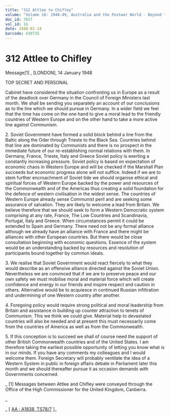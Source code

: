 ```yaml
---
title: "312 Attlee to Chifley"
volume: "Volume 16: 1948-49, Australia and the Postwar World - Beyond the Region"
doc_id: 7027
vol_id: 16
date: 1948-01-14
barcode: 430735
---
```


# 312 Attlee to Chifley

Message[1] , [LONDON], 14 January 1948

TOP SECRET AND PERSONAL

Cabinet have considered the situation confronting us in Europe as a result of the deadlock over Germany in the Council of Foreign Ministers last month. We shall be sending you separately an account of our conclusions as to the line which we should pursue in Germany. In a wider field we feel that the time has come on the one hand to give a moral lead to the friendly countries of Western Europe and on the other hand to take a more active line against Communism.

2\. Soviet Government have formed a solid block behind a line from the Baltic along the Oder through Trieste to the Black Sea. Countries behind that line are dominated by Communists and there is no prospect in the immediate future of our re-establishing normal relations with them. In Germany, France, Trieste, Italy and Greece Soviet policy is exerting a constantly increasing pressure. Soviet policy is based on expectation of economic chaos in Western Europe and will be checked if the Marshall Plan succeeds but economic progress alone will not suffice. Indeed if we are to stem further encroachment of Soviet tide we should organise ethical and spiritual forces of Western Europe backed by the power and resources of the Commonwealth and of the Americas thus creating a solid foundation for the defence of western civilisation in the widest sense. The countries of Western Europe already sense Communist peril and are seeking some assurance of salvation. They are likely to welcome a lead from Britain. We believe therefore that we should seek to form a Western Democratic system comprising at any rate, France, The Low Countries and Scandinavia, Portugal, Italy and Greece. When circumstances permit it could be extended to Spain and Germany. There need not be any formal alliance although we already have an alliance with France and there might be alliances with other European countries. But there would be close consultation beginning with economic questions. Essence of the system would be an understanding backed by resources and resolution of participants bound together by common ideals.

3\. We realise that Soviet Government would react fiercely to what they would describe as an offensive alliance directed against the Soviet Union. Nevertheless we are convinced that if we are to preserve peace and our own safety we must mobilise moral and material force which will create confidence and energy in our friends and inspire respect and caution in others. Alternative would be to acquiesce in continued Russian infiltration and undermining of one Western country after another.

4\. Foregoing policy would require strong political and moral leadership from Britain and assistance in building up counter attraction to tenets of Communism. This we think we could give. Material help to devastated countries will also be needed and at present this must necessarily come from the countries of America as well as from the Commonwealth.

5\. If this conception is to succeed we shall of course need the support of other British Commonwealth countries and of the United States. I am therefore taking the earliest possible opportunity of letting you know what is in our minds. If you have any comments my colleagues and I would welcome them. Foreign Secretary will probably ventilate the idea of a Western System in public in foreign affairs debate in Parliament later this month and we should thereafter pursue it as occasion demands with Governments concerned.

_ [1] Messages between Attlee and Chifley were conveyed through the Office of the High Commissioner for the United Kingdom, Canberra.

_

_ [ [AA : A1838, TS78/7](http://www.naa.gov.au/cgi-bin/Search?O=I&Number=430735) ]_
